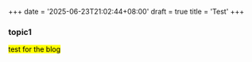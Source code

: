+++
date = '2025-06-23T21:02:44+08:00'
draft = true
title = 'Test'
+++
### topic1
<mark> test for the blog</mark>
